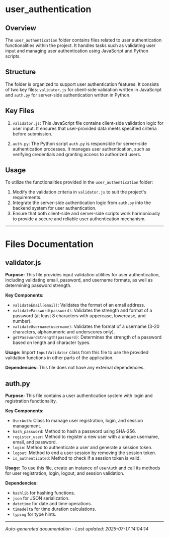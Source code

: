 # user_authentication

## Overview
The `user_authentication` folder contains files related to user authentication functionalities within the project. It handles tasks such as validating user input and managing user authentication using JavaScript and Python scripts.

## Structure
The folder is organized to support user authentication features. It consists of two key files: `validator.js` for client-side validation written in JavaScript and `auth.py` for server-side authentication written in Python.

## Key Files
1. `validator.js`: This JavaScript file contains client-side validation logic for user input. It ensures that user-provided data meets specified criteria before submission.
   
2. `auth.py`: The Python script `auth.py` is responsible for server-side authentication processes. It manages user authentication, such as verifying credentials and granting access to authorized users.

## Usage
To utilize the functionalities provided in the `user_authentication` folder:
1. Modify the validation criteria in `validator.js` to suit the project's requirements.
2. Integrate the server-side authentication logic from `auth.py` into the backend system for user authentication.
3. Ensure that both client-side and server-side scripts work harmoniously to provide a secure and reliable user authentication mechanism.

---

# Files Documentation

## validator.js

**Purpose:** This file provides input validation utilities for user authentication, including validating email, password, and username formats, as well as determining password strength.

**Key Components:**
- `validateEmail(email)`: Validates the format of an email address.
- `validatePassword(password)`: Validates the strength and format of a password (at least 8 characters with uppercase, lowercase, and number).
- `validateUsername(username)`: Validates the format of a username (3-20 characters, alphanumeric and underscores only).
- `getPasswordStrength(password)`: Determines the strength of a password based on length and character types.

**Usage:** Import `InputValidator` class from this file to use the provided validation functions in other parts of the application.

**Dependencies:** This file does not have any external dependencies.

## auth.py

**Purpose:** This file contains a user authentication system with login and registration functionality.

**Key Components:**
- `UserAuth`: Class to manage user registration, login, and session management.
- `hash_password`: Method to hash a password using SHA-256.
- `register_user`: Method to register a new user with a unique username, email, and password.
- `login`: Method to authenticate a user and generate a session token.
- `logout`: Method to end a user session by removing the session token.
- `is_authenticated`: Method to check if a session token is valid.

**Usage:** To use this file, create an instance of `UserAuth` and call its methods for user registration, login, logout, and session validation.

**Dependencies:** 
- `hashlib` for hashing functions.
- `json` for JSON serialization.
- `datetime` for date and time operations.
- `timedelta` for time duration calculations.
- `typing` for type hints.

---
*Auto-generated documentation - Last updated: 2025-07-17 14:04:14*
